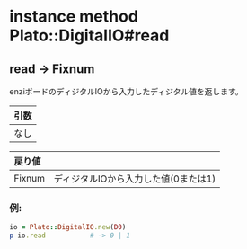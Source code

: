 # instance method Plato::DigitalIO#read

## read -> Fixnum

enziボードのディジタルIOから入力したディジタル値を返します。  

|引数|
|:--|
|なし|

|戻り値||
|:--|:--|
|Fixnum|ディジタルIOから入力した値(0または1)|

### 例:
```Ruby
io = Plato::DigitalIO.new(D0)
p io.read           # -> 0 | 1
```
